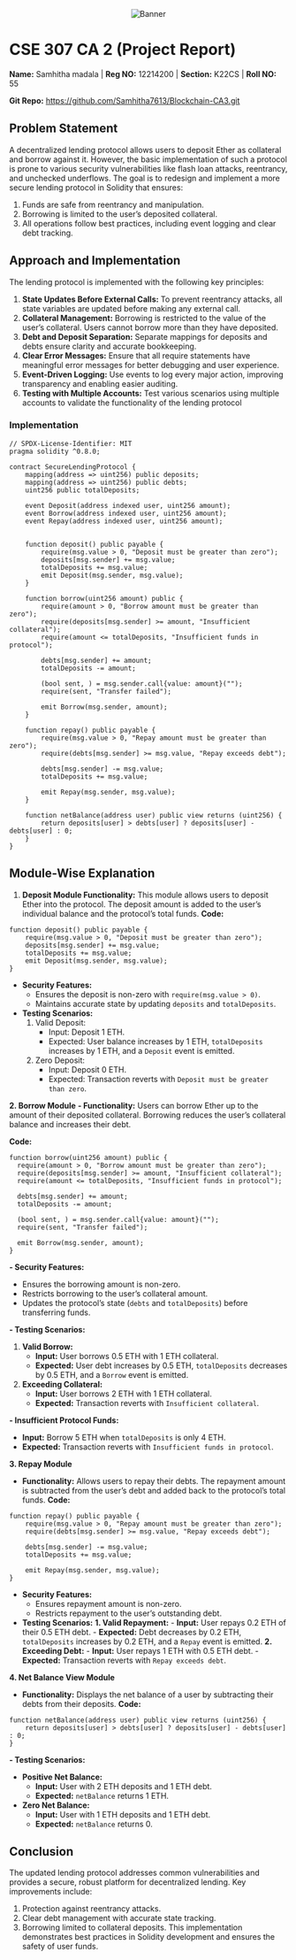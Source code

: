 <div style="text-align: center;">
    <img src="image 3.jpg" alt="Banner" ">
</div>

# CSE 307 CA 2 (Project Report)

**Name:** Samhitha madala | **Reg NO:** 12214200 | **Section:** K22CS | **Roll NO:** 55

**Git Repo:** https://github.com/Samhitha7613/Blockchain-CA3.git


## Problem Statement

A decentralized lending protocol allows users to deposit Ether as collateral and borrow against it. However, the basic implementation of such a protocol is prone to various security vulnerabilities like flash loan attacks, reentrancy, and unchecked underflows. The goal is to redesign and implement a more secure lending protocol in Solidity that ensures:

1. Funds are safe from reentrancy and manipulation.
2. Borrowing is limited to the user’s deposited collateral.
3. All operations follow best practices, including event logging and clear debt tracking.

## Approach and Implementation

The lending protocol is implemented with the following key principles:

1. **State Updates Before External Calls:** To prevent reentrancy attacks, all state variables are updated before making any external call.
2. **Collateral Management:** Borrowing is restricted to the value of the user’s collateral. Users cannot borrow more than they have deposited.
3. **Debt and Deposit Separation:** Separate mappings for deposits and debts ensure clarity and accurate bookkeeping.
4. **Clear Error Messages:** Ensure that all require statements have meaningful error messages for better debugging and user experience.
5. **Event-Driven Logging:** Use events to log every major action, improving transparency and enabling easier auditing.
6. **Testing with Multiple Accounts:** Test various scenarios using multiple accounts to validate the functionality of the lending protocol

### Implementation 


```solidity
// SPDX-License-Identifier: MIT
pragma solidity ^0.8.0;

contract SecureLendingProtocol {
    mapping(address => uint256) public deposits; 
    mapping(address => uint256) public debts;    
    uint256 public totalDeposits;                

    event Deposit(address indexed user, uint256 amount);
    event Borrow(address indexed user, uint256 amount);
    event Repay(address indexed user, uint256 amount);

    
    function deposit() public payable {
        require(msg.value > 0, "Deposit must be greater than zero");
        deposits[msg.sender] += msg.value;
        totalDeposits += msg.value;
        emit Deposit(msg.sender, msg.value);
    }

    function borrow(uint256 amount) public {
        require(amount > 0, "Borrow amount must be greater than zero");
        require(deposits[msg.sender] >= amount, "Insufficient collateral");
        require(amount <= totalDeposits, "Insufficient funds in protocol");

        debts[msg.sender] += amount;
        totalDeposits -= amount;

        (bool sent, ) = msg.sender.call{value: amount}("");
        require(sent, "Transfer failed");

        emit Borrow(msg.sender, amount);
    }

    function repay() public payable {
        require(msg.value > 0, "Repay amount must be greater than zero");
        require(debts[msg.sender] >= msg.value, "Repay exceeds debt");

        debts[msg.sender] -= msg.value;
        totalDeposits += msg.value;

        emit Repay(msg.sender, msg.value);
    }

    function netBalance(address user) public view returns (uint256) {
        return deposits[user] > debts[user] ? deposits[user] - debts[user] : 0;
    }
}
```
## Module-Wise Explanation

1. **Deposit Module Functionality:** This module allows users to deposit Ether into the protocol. The deposit amount is added to the user’s individual balance and the protocol’s total funds.
**Code:**
```solidity
function deposit() public payable {
    require(msg.value > 0, "Deposit must be greater than zero");
    deposits[msg.sender] += msg.value;
    totalDeposits += msg.value;
    emit Deposit(msg.sender, msg.value);
}
```
- **Security Features:**
   - Ensures the deposit is non-zero with `require(msg.value > 0)`.
   - Maintains accurate state by updating `deposits` and `totalDeposits`.
- **Testing Scenarios:**
  1. Valid Deposit:
     - Input: Deposit 1 ETH.
     - Expected: User balance increases by 1 ETH, `totalDeposits` increases by 1 ETH, and a `Deposit` event is emitted.
  2. Zero Deposit:
     - Input: Deposit 0 ETH.
     - Expected: Transaction reverts with `Deposit must be greater than zero`.

     
**2. Borrow Module**
**- Functionality:** Users can borrow Ether up to the amount of their deposited collateral. Borrowing reduces the user’s collateral balance and increases their debt.

  **Code:**
  
  ```solidity
function borrow(uint256 amount) public {
    require(amount > 0, "Borrow amount must be greater than zero");
    require(deposits[msg.sender] >= amount, "Insufficient collateral");
    require(amount <= totalDeposits, "Insufficient funds in protocol");

    debts[msg.sender] += amount;
    totalDeposits -= amount;

    (bool sent, ) = msg.sender.call{value: amount}("");
    require(sent, "Transfer failed");

    emit Borrow(msg.sender, amount);
}
```
**- Security Features:**
   - Ensures the borrowing amount is non-zero.
   - Restricts borrowing to the user’s collateral amount.
   - Updates the protocol’s state (`debts` and `totalDeposits`) before transferring funds.

**- Testing Scenarios:**
   1. **Valid Borrow:**
      - **Input:** User borrows 0.5 ETH with 1 ETH collateral.
      - **Expected:** User debt increases by 0.5 ETH, `totalDeposits` decreases by 0.5 ETH, and a `Borrow` event is emitted.
   2. **Exceeding Collateral:**
      - **Input:** User borrows 2 ETH with 1 ETH collateral.
      - **Expected:** Transaction reverts with `Insufficient collateral`.
   
**- Insufficient Protocol Funds:**
   - **Input:** Borrow 5 ETH when `totalDeposits` is only 4 ETH.
   - **Expected:** Transaction reverts with `Insufficient funds in protocol`.


**3. Repay Module**
- **Functionality:** Allows users to repay their debts. The repayment amount is subtracted from the user’s debt and added back to the protocol’s total funds.
**Code:**

```solidity
function repay() public payable {
    require(msg.value > 0, "Repay amount must be greater than zero");
    require(debts[msg.sender] >= msg.value, "Repay exceeds debt");

    debts[msg.sender] -= msg.value;
    totalDeposits += msg.value;

    emit Repay(msg.sender, msg.value);
}
```
- **Security Features:**
    - Ensures repayment amount is non-zero.
    - Restricts repayment to the user’s outstanding debt.
- **Testing Scenarios:**
   **1. Valid Repayment:**
      - **Input:** User repays 0.2 ETH of their 0.5 ETH debt.
      - **Expected:** Debt decreases by 0.2 ETH, `totalDeposits` increases by 0.2 ETH, and a `Repay` event is emitted.
   **2. Exceeding Debt:**
      - **Input:** User repays 1 ETH with 0.5 ETH debt.
      - **Expected:** Transaction reverts with `Repay exceeds debt`.


**4. Net Balance View Module**
- **Functionality:** Displays the net balance of a user by subtracting their debts from their deposits.
**Code:**
```solidity
function netBalance(address user) public view returns (uint256) {
    return deposits[user] > debts[user] ? deposits[user] - debts[user] : 0;
}
```
**- Testing Scenarios:**
   - **Positive Net Balance:**
      - **Input:** User with 2 ETH deposits and 1 ETH debt.
      - **Expected:** `netBalance` returns 1 ETH.
   - **Zero Net Balance:**
      - **Input:** User with 1 ETH deposits and 1 ETH debt.
      - **Expected:** `netBalance` returns 0.
    

## Conclusion
The updated lending protocol addresses common vulnerabilities and provides a secure, robust platform for decentralized lending. 
Key improvements include:
1. Protection against reentrancy attacks.
2. Clear debt management with accurate state tracking.
3. Borrowing limited to collateral deposits.
This implementation demonstrates best practices in Solidity development and ensures the safety of user funds.




  





